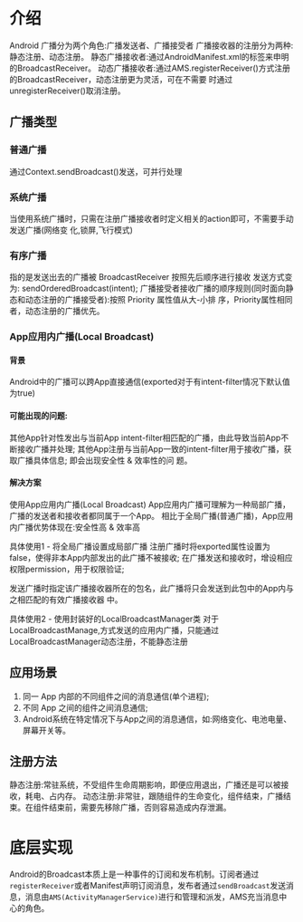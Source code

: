 # 介绍
Android 广播分为两个角色:广播发送者、广播接受者
广播接收器的注册分为两种:静态注册、动态注册。
静态广播接收者:通过AndroidManifest.xml的标签来申明的BroadcastReceiver。
动态广播接收者:通过AMS.registerReceiver()方式注册的BroadcastReceiver，动态注册更为灵活，可在不需要 时通过unregisterReceiver()取消注册。
## 广播类型
### 普通广播
通过Context.sendBroadcast()发送，可并行处理
### 系统广播
当使用系统广播时，只需在注册广播接收者时定义相关的action即可，不需要手动发送广播(网络变 化,锁屏,飞行模式)
### 有序广播
指的是发送出去的广播被 BroadcastReceiver 按照先后顺序进行接收 发送方式变为: sendOrderedBroadcast(intent);
广播接受者接收广播的顺序规则(同时面向静态和动态注册的广播接受者):按照 Priority 属性值从大-小排 序，Priority属性相同者，动态注册的广播优先。
### App应用内广播(Local Broadcast)
#### 背景 
Android中的广播可以跨App直接通信(exported对于有intent-filter情况下默认值为true)
#### 可能出现的问题:
其他App针对性发出与当前App intent-filter相匹配的广播，由此导致当前App不断接收广播并处理;
其他App注册与当前App一致的intent-filter用于接收广播，获取广播具体信息; 即会出现安全性 & 效率性的问 题。
#### 解决方案 
使用App应用内广播(Local Broadcast) App应用内广播可理解为一种局部广播，广播的发送者和接收者都同属于一个App。
相比于全局广播(普通广播)，App应用内广播优势体现在:安全性高 & 效率高

具体使用1 - 将全局广播设置成局部广播
注册广播时将exported属性设置为false，使得非本App内部发出的此广播不被接收; 在广播发送和接收时，增设相应权限permission，用于权限验证;

发送广播时指定该广播接收器所在的包名，此广播将只会发送到此包中的App内与之相匹配的有效广播接收器 中。

具体使用2 - 使用封装好的LocalBroadcastManager类 
对于LocalBroadcastManage,方式发送的应用内广播，只能通过LocalBroadcastManager动态注册，不能静态注册
## 应用场景
1. 同一 App 内部的不同组件之间的消息通信(单个进程);  
2. 不同 App 之间的组件之间消息通信; 
3. Android系统在特定情况下与App之间的消息通信，如:网络变化、电池电量、屏幕开关等。
## 注册方法
静态注册:常驻系统，不受组件生命周期影响，即便应用退出，广播还是可以被接收，耗电、占内存。
动态注册:非常驻，跟随组件的生命变化，组件结束，广播结束。在组件结束前，需要先移除广播，否则容易造成内存泄漏。

# 底层实现
Android的Broadcast本质上是一种事件的订阅和发布机制。订阅者通过`registerReceiver`或者Manifest声明订阅消息，发布者通过`sendBroadcast`发送消息，消息由`AMS(ActivityManagerService)`进行和管理和派发，AMS充当消息中心的角色。

  
